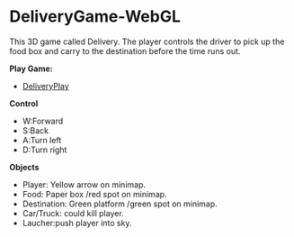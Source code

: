 # DeliveryGame-WebGL
This 3D game called Delivery. The player controls the driver to pick up the food box and carry to the destination before the time runs out. 

**Play Game:**
- [DeliveryPlay](https://tianzuopeng.github.io/DeliveryGame-WebGL/)

**Control**
- W:Forward
- S:Back
- A:Turn left
- D:Turn right

**Objects**
- Player: Yellow arrow on minimap.
- Food: Paper box /red spot on minimap. 
- Destination: Green platform /green spot on minimap.
- Car/Truck: could kill player.
- Laucher:push player into sky.
